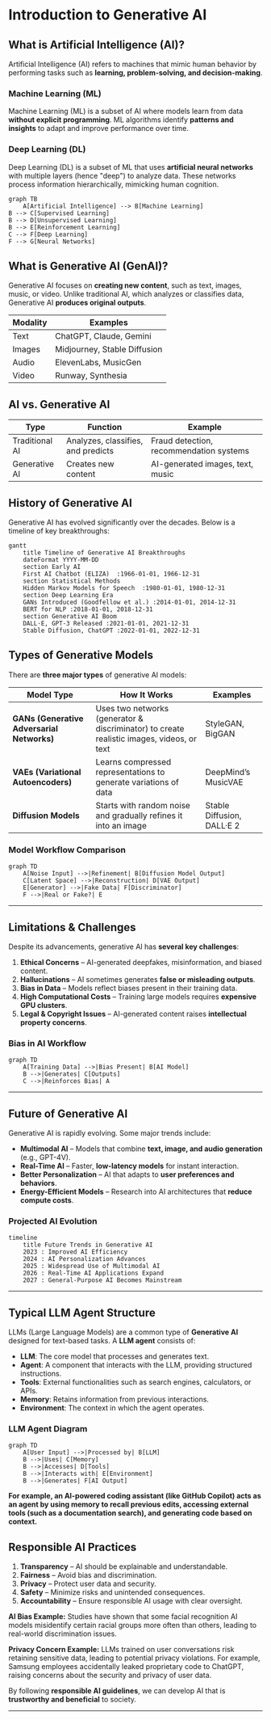 # Introduction to Generative AI

## What is Artificial Intelligence (AI)?  

Artificial Intelligence (AI) refers to machines that mimic human behavior by performing tasks such as **learning, problem-solving, and decision-making**.  

### Machine Learning (ML)  

Machine Learning (ML) is a subset of AI where models learn from data **without explicit programming**. ML algorithms identify **patterns and insights** to adapt and improve performance over time.  

### Deep Learning (DL)  

Deep Learning (DL) is a subset of ML that uses **artificial neural networks** with multiple layers (hence "deep") to analyze data. These networks process information hierarchically, mimicking human cognition.  

``` mermaid  
graph TB  
    A[Artificial Intelligence] --> B[Machine Learning]
B --> C[Supervised Learning]
B --> D[Unsupervised Learning]
B --> E[Reinforcement Learning]
C --> F[Deep Learning]
F --> G[Neural Networks]
```  

## What is Generative AI (GenAI)?  

Generative AI focuses on **creating new content**, such as text, images, music, or video. Unlike traditional AI, which analyzes or classifies data, Generative AI **produces original outputs**.  

| **Modality**  | **Examples** |
|--------------|------------------|
| Text         | ChatGPT, Claude, Gemini |
| Images       | Midjourney, Stable Diffusion |
| Audio        | ElevenLabs, MusicGen |
| Video        | Runway, Synthesia |

## AI vs. Generative AI  

| **Type**       | **Function**                                  | **Example** |
|--------------|--------------------------------|------------|
| Traditional AI | Analyzes, classifies, and predicts | Fraud detection, recommendation systems |
| Generative AI  | Creates new content                 | AI-generated images, text, music |

## History of Generative AI

Generative AI has evolved significantly over the decades. Below is a timeline of key breakthroughs:  

``` mermaid  
gantt  
    title Timeline of Generative AI Breakthroughs  
    dateFormat YYYY-MM-DD  
    section Early AI  
    First AI Chatbot (ELIZA)  :1966-01-01, 1966-12-31  
    section Statistical Methods  
    Hidden Markov Models for Speech  :1980-01-01, 1980-12-31  
    section Deep Learning Era  
    GANs Introduced (Goodfellow et al.) :2014-01-01, 2014-12-31  
    BERT for NLP :2018-01-01, 2018-12-31  
    section Generative AI Boom  
    DALL·E, GPT-3 Released :2021-01-01, 2021-12-31  
    Stable Diffusion, ChatGPT :2022-01-01, 2022-12-31  
```

## Types of Generative Models  

There are **three major types** of generative AI models:  

| **Model Type** | **How It Works** | **Examples** |  
|--------------|--------------------------------|------------|  
| **GANs (Generative Adversarial Networks)** | Uses two networks (generator & discriminator) to create realistic images, videos, or text | StyleGAN, BigGAN |  
| **VAEs (Variational Autoencoders)** | Learns compressed representations to generate variations of data | DeepMind’s MusicVAE |  
| **Diffusion Models** | Starts with random noise and gradually refines it into an image | Stable Diffusion, DALL·E 2 |  

### **Model Workflow Comparison**  

``` mermaid  
graph TD  
    A[Noise Input] -->|Refinement| B[Diffusion Model Output]  
    C[Latent Space] -->|Reconstruction| D[VAE Output]  
    E[Generator] -->|Fake Data| F[Discriminator]  
    F -->|Real or Fake?| E  
```  

---

## Limitations & Challenges  

Despite its advancements, generative AI has **several key challenges**:  

1. **Ethical Concerns** – AI-generated deepfakes, misinformation, and biased content.  
2. **Hallucinations** – AI sometimes generates **false or misleading outputs**.  
3. **Bias in Data** – Models reflect biases present in their training data.  
4. **High Computational Costs** – Training large models requires **expensive GPU clusters**.  
5. **Legal & Copyright Issues** – AI-generated content raises **intellectual property concerns**.  

### **Bias in AI Workflow**  

``` mermaid  
graph TD  
    A[Training Data] -->|Bias Present| B[AI Model]  
    B -->|Generates| C[Outputs]  
    C -->|Reinforces Bias| A  
```  

---

## Future of Generative AI  

Generative AI is rapidly evolving. Some major trends include:  

- **Multimodal AI** – Models that combine **text, image, and audio generation** (e.g., GPT-4V).  
- **Real-Time AI** – Faster, **low-latency models** for instant interaction.  
- **Better Personalization** – AI that adapts to **user preferences and behaviors**.  
- **Energy-Efficient Models** – Research into AI architectures that **reduce compute costs**.  

### **Projected AI Evolution**  

``` mermaid  
timeline  
    title Future Trends in Generative AI  
    2023 : Improved AI Efficiency  
    2024 : AI Personalization Advances  
    2025 : Widespread Use of Multimodal AI  
    2026 : Real-Time AI Applications Expand  
    2027 : General-Purpose AI Becomes Mainstream  
```

---

## Typical LLM Agent Structure  

LLMs (Large Language Models) are a common type of **Generative AI** designed for text-based tasks. A **LLM agent** consists of:  

- **LLM**: The core model that processes and generates text.  
- **Agent**: A component that interacts with the LLM, providing structured instructions.  
- **Tools**: External functionalities such as search engines, calculators, or APIs.  
- **Memory**: Retains information from previous interactions.  
- **Environment**: The context in which the agent operates.  

### LLM Agent Diagram  

``` mermaid  
graph TD  
    A[User Input] -->|Processed by| B[LLM]  
    B -->|Uses| C[Memory]  
    B -->|Accesses| D[Tools]  
    B -->|Interacts with| E[Environment]  
    B -->|Generates| F[AI Output]  
```  

**For example, an AI-powered coding assistant (like GitHub Copilot) acts as an agent by using memory to recall previous edits, accessing external tools (such as a documentation search), and generating code based on context.**

## Responsible AI Practices  

1. **Transparency** – AI should be explainable and understandable.  
2. **Fairness** – Avoid bias and discrimination.  
3. **Privacy** – Protect user data and security.  
4. **Safety** – Minimize risks and unintended consequences.  
5. **Accountability** – Ensure responsible AI usage with clear oversight.  

**AI Bias Example:** Studies have shown that some facial recognition AI models misidentify certain racial groups more often than others, leading to real-world discrimination issues.

**Privacy Concern Example:** LLMs trained on user conversations risk retaining sensitive data, leading to potential privacy violations. For example, Samsung employees accidentally leaked proprietary code to ChatGPT, raising concerns about the security and privacy of user data.

By following **responsible AI guidelines**, we can develop AI that is **trustworthy and beneficial** to society.  

---
